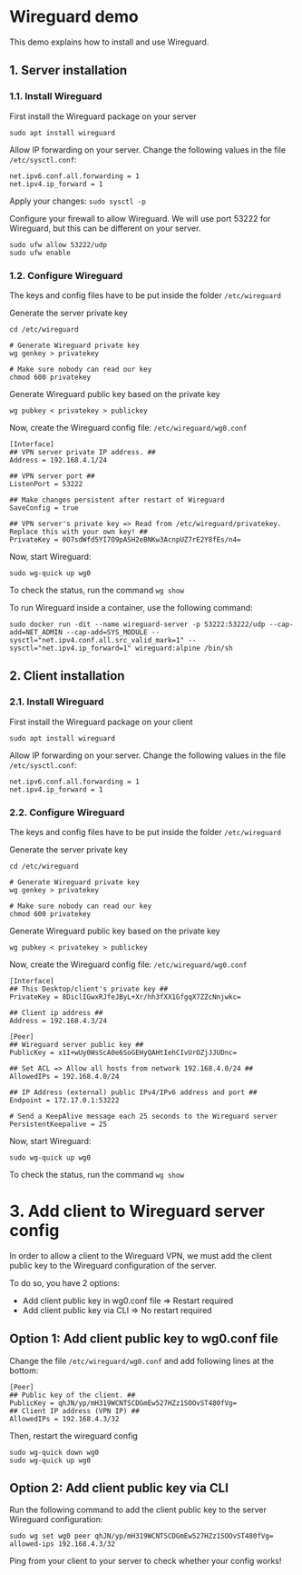 # Wireguard demo

This demo explains how to install and use Wireguard.

## 1. Server installation
### 1.1. Install Wireguard

First install the Wireguard package on your server

```
sudo apt install wireguard
```

Allow IP forwarding on your server. Change the following values in the file ``/etc/sysctl.conf``:
```
net.ipv6.conf.all.forwarding = 1
net.ipv4.ip_forward = 1
```
Apply your changes: ``sudo sysctl -p``

Configure your firewall to allow Wireguard. We will use port 53222 for Wireguard, but this can be different on your server.
```
sudo ufw allow 53222/udp
sudo ufw enable
```

### 1.2. Configure Wireguard

The keys and config files have to be put inside the folder ``/etc/wireguard``

Generate the server private key
```
cd /etc/wireguard

# Generate Wireguard private key
wg genkey > privatekey

# Make sure nobody can read our key
chmod 600 privatekey
```

Generate Wireguard public key based on the private key
```
wg pubkey < privatekey > publickey
```

Now, create the Wireguard config file: ```/etc/wireguard/wg0.conf```

```
[Interface]
## VPN server private IP address. ##
Address = 192.168.4.1/24

## VPN server port ##
ListenPort = 53222

## Make changes persistent after restart of Wireguard
SaveConfig = true

## VPN server's private key => Read from /etc/wireguard/privatekey. Replace this with your own key! ##
PrivateKey = 0O7sdWfd5YI7O9pASH2eBNKw3AcnpUZ7rE2Y8fEs/n4=
```

Now, start Wireguard:
```
sudo wg-quick up wg0
```

To check the status, run the command ``wg show``

To run Wireguard inside a container, use the following command:
```
sudo docker run -dit --name wireguard-server -p 53222:53222/udp --cap-add=NET_ADMIN --cap-add=SYS_MODULE --sysctl="net.ipv4.conf.all.src_valid_mark=1" --sysctl="net.ipv4.ip_forward=1" wireguard:alpine /bin/sh
```

## 2. Client installation
### 2.1. Install Wireguard

First install the Wireguard package on your client

```
sudo apt install wireguard
```

Allow IP forwarding on your server. Change the following values in the file ``/etc/sysctl.conf``:
```
net.ipv6.conf.all.forwarding = 1
net.ipv4.ip_forward = 1
```

### 2.2. Configure Wireguard

The keys and config files have to be put inside the folder ``/etc/wireguard``

Generate the server private key
```
cd /etc/wireguard

# Generate Wireguard private key
wg genkey > privatekey

# Make sure nobody can read our key
chmod 600 privatekey
```

Generate Wireguard public key based on the private key
```
wg pubkey < privatekey > publickey
```

Now, create the Wireguard config file: ```/etc/wireguard/wg0.conf```

```
[Interface]
## This Desktop/client's private key ##
PrivateKey = 8DiclIGwxRJfeJByL+Xr/hh3fXX1GfgqX7ZZcNnjwkc=
 
## Client ip address ##
Address = 192.168.4.3/24
 
[Peer]
## Wireguard server public key ##
PublicKey = x1I+wUy0WsScA0e6SoGEHyQAHtIehCIvUrOZjJJUDnc=
 
## Set ACL => Allow all hosts from network 192.168.4.0/24 ##
AllowedIPs = 192.168.4.0/24
 
## IP Address (external) public IPv4/IPv6 address and port ##
Endpoint = 172.17.0.1:53222

# Send a KeepAlive message each 25 seconds to the Wireguard server
PersistentKeepalive = 25
```

Now, start Wireguard:
```
sudo wg-quick up wg0
```

To check the status, run the command ``wg show``

# 3. Add client to Wireguard server config
In order to allow a client to the Wireguard VPN, we must add the client public key to the Wireguard configuration of the server.

To do so, you have 2 options:
- Add client public key in wg0.conf file => Restart required
- Add client public key via CLI => No restart required

## Option 1: Add client public key to wg0.conf file
Change the file ``/etc/wireguard/wg0.conf`` and add following lines at the bottom:

```
[Peer]
## Public key of the client. ##
PublicKey = qhJN/yp/mH319WCNTSCDGmEw527HZz1SOOvST480fVg=
## Client IP address (VPN IP) ##
AllowedIPs = 192.168.4.3/32
```

Then, restart the wireguard config
```
sudo wg-quick down wg0
sudo wg-quick up wg0
```

## Option 2: Add client public key via CLI
Run the following command to add the client public key to the server Wireguard configuration:
```
sudo wg set wg0 peer qhJN/yp/mH319WCNTSCDGmEw527HZz1SOOvST480fVg= allowed-ips 192.168.4.3/32
```

Ping from your client to your server to check whether your config works!
